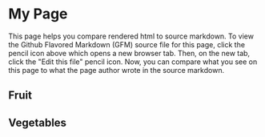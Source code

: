 # My Page

This page helps you compare rendered html to source markdown. To view the Github Flavored Markdown (GFM) source file for this page, click the pencil icon above which opens a new browser tab. Then, on the new tab, click the "Edit this file" pencil icon. Now, you can compare what you see on this page to what the page author wrote in the source markdown.

## Fruit

## Vegetables
